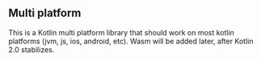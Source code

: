 ## Multi platform

This is a Kotlin multi platform library that should work on most  kotlin platforms (jvm, js, ios, android, etc). Wasm will be added later, after Kotlin 2.0 stabilizes.